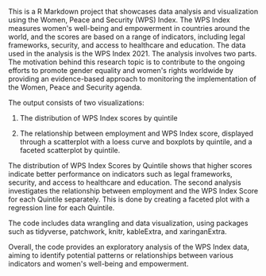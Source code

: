 This is a R Markdown project that showcases data analysis and visualization using the Women, Peace and Security (WPS) Index. The WPS Index measures women's well-being and empowerment in countries around the world, and the scores are based on a range of indicators, including legal frameworks, security, and access to healthcare and education. The data used in the analysis is the WPS Index 2021. The analysis involves two parts. The motivation behind this research topic is to contribute to the ongoing efforts to promote gender equality and women's rights worldwide by providing an evidence-based approach to monitoring the implementation of the Women, Peace and Security agenda.

The output consists of two visualizations:

1. The distribution of WPS Index scores by quintile

2. The relationship between employment and WPS Index score, displayed through a scatterplot with a loess curve and boxplots by quintile, and a faceted scatterplot by quintile.

The distribution of WPS Index Scores by Quintile shows that higher scores indicate better performance on indicators such as legal frameworks, security, and access to healthcare and education. The second analysis investigates the relationship between employment and the WPS Index Score for each Quintile separately. This is done by creating a faceted plot with a regression line for each Quintile.

The code includes data wrangling and data visualization, using packages such as tidyverse, patchwork, knitr, kableExtra, and xaringanExtra.

Overall, the code provides an exploratory analysis of the WPS Index data, aiming to identify potential patterns or relationships between various indicators and women's well-being and empowerment.
